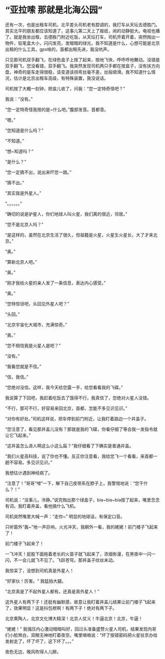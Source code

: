 # “亚拉嗦 那就是北海公园”

还有一次，也是出租车司机，北平差头司机老有腔调的，我打车从天坛去德胜门。其实北平的朋友都应该知道了，这事儿第二天上了报纸，闹的动静挺大。电视也播了。就是我坐出租，去德胜门附近吃饭，从天坛打车，司机开着开着，突然掏出一物件，铅笔盒大小，闪闪发亮，发暗暗的绿光，我不知道是什么，心想可能是北京出租的什么工具，gps啥的，首都出租先进，我没吭声。

只见那司机双手翻飞，在绿色盒子上按了起来，按地飞快，呼呼呼地舞动。没错是双手翻飞，您没看错，双手翻飞。我突然发现司机两只手都在按盒子，没有扶方向盘，神奇的是车走得很稳，该变道该拐弯丝毫不差，丝般顺滑。我不知道什么情况，估计是北京出租车高级，有特殊装置，我没说话。

司机按了大概一刻钟，把盒儿收了，问我：“您一定特奇怪吧？”

我说：“没有。”

“您一定特奇怪我按的是~什么吧。”腹部发音。首都音。

“嗯。”

“您知道是什么吗？”

“不知道。”

“想~知道吗？”

“是什么？”

“您一定猜不出，说出来吓您一跳。”

“猜不出。”

“其实我是外星人。”

“。。。。。。”

“确切的说是驴星人，你们地球人叫火星，我们离的很近，邻居。”

“您不是北京人吗？”

“是这样的，虽然在北京生活了很久，但祖籍是火星，火星生火星长，大了才来北京。”

“奥。”

“算新北京人吧。”

“奥。”

“刚才我给火星的亲人发了一条信息，表达内心感受。”

“奥。”

“您特惊讶吧，头回见外星人吧？”

“头回。”

“北京宇宙化大城市，充满惊奇。”

“奥。”

“您不相信我是火星人是吧？”

“没有。”

“我看您就是不信。”

“信，我信。”

“您绝对没信。这样，我今天给您露一手，给您看看我的飞碟。”

我说算了下回吧，我赶着吃饭去了饿得不行，我真信了，您绝对火星人没错。

“不行，那可不行，好容易来回北京，首都，怎能不多见识见识。”

“对你有好处。”司机这样说，把车停到前门附近，让我盯着路边一个井盖子。

“您注意了，看见那井盖儿没有？那就是我的飞碟，你看仔细了等会我一发指令就让它飞起来。”

“这井盖怎么进人啊这么小这么扁？”我仔细看了下确实是普通井盖。

“我们火星高科技，说了你也不懂。反正你注意看，我给您飞一个看看，来首都一趟不容易。多见识见识。”

我想估计遇到神经病了。

“注意了！”哥哥“噌”一下，解下自己皮带系在脖子上，我警惕地说：“您干什么？！”

司机说：“没事儿，冷静。”说完掏出那个绿盒子，bia~bia~bia按了起来，嘴里念念有词，我盯着井盖，看他搞什么飞机。

司机突然嘴里大喊一声：“走你~” 明显的地球话，有保定口音。

只听窗外“轰~”地一声巨响，火光冲天，我朝外一看，我的姥姥！前门楼子飞起来了！

前门楼子飞起来了！

一飞冲天！屁股下面拖着老长的火苗子就飞起来了，浓烟弥漫，在黑夜中一闪一闪，不一会儿就飞不见了。飞跃苍穹。那井盖子纹丝未动。

我惊呆了，没想到司机真是外星人！

“好家伙！厉害。“ 我猛拍大腿。

“北京真是了不起外星人都有。还真是真外星人！”

这外星人有两下子！还挺有幽默感，故意让我盯着井盖儿结果让前门楼子飞起来了，效果明显！这是抖包袱啊！有两下子！绝对有两下子。

北京熏陶人，北京文化博大精深！北京人仗义！牛逼北京！北京，牛逼！

“姥姥！” 我强压内心激动暗暗叫好，回过头准备盛赞火星人司机，结果发现内哥们小脸煞白，双眼无神地盯着夜空。嘴里喃喃说：“坏了按错密码把火星驻京办给发射走了，坏了坏了，这下坏了。。。”

夜色无边，晚风吹得人儿醉。

